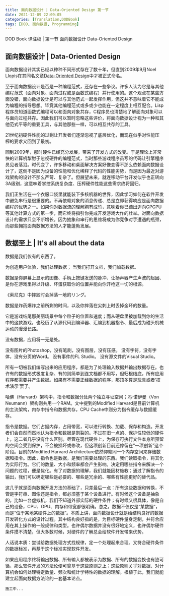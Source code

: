 ```yaml
---
title: 面向数据设计 | Data-Oriented Design 第一节
date: 2021-12-09 22:09:05
categories: [Translation,DODBook]
tags: [DOD, 面向数据, Programming] 
---
```


DOD Book 译注稿 | 第一节 面向数据设计 Data-Oriented Design
<!-- more -->

## 面向数据设计 | Data-Oriented Design

面向数据设计其实已经以种种不同形式存在了数十年，但直到2009年9月Noel Llopis在其同名文章[Data-Oriented Design](https://gamesfromwithin.com/data-oriented-design)中才被正式命名。

至于面向数据设计是否是一种编程范式，还存在一些争议。许多人认为它是与其他编程范式（面向对象、面向过程或是函数式编程）并行使用的。这个观点在某些方面没错，面向数据设计是可以与其他范式一起发挥作用，但这并不意味着它不能成为编程的指导思想。毕竟其他编程范式或多或少也能在一定程度上相互配合。Lisp程序员知道函数式编程可以和面向对象共存，C程序员也清楚地了解面向对象可以与面向过程共存。因此我们可以暂时忽略这些评价，将面向数据设计视为一种和其他范式平等的重要工具，与其他那些一样，可以相互共存的工具。

<p class="sidenote tldr">21世纪初硬件性能的过剩让开发者们逐渐忽视了底层优化，而现在似乎对性能压榨的要求又回到了最初。</p>

回到2009年，那时硬件已经充分发展，带来了开发方式的改变。于是理论上非常快的计算机掣肘于忽视硬件的编程范式，当时那些游戏程序员写的代码让引擎程序员见者落泪。时代变了，许多移动和桌面解决方案好像变得不那么依赖面向数据设计了，这倒不是因为设备的性能和优化稀释了代码的性能劣势，而是因为最近对游戏架构的设计不那么严苛、复杂了。但展望未来，就连移动平台开发似乎也正转向3A级别，这意味着掌控系统复杂度、压榨硬件性能这些需求终将回归。

我们正生活在一个衣服口袋里就能装下多核机器的世界，因此学习如何在软件开发中避免串行是很重要的。不再依赖对象的消息传递、总是立即获得响应是面向数据编程的优势之一。如果你对数据流的理解胸有成竹，意味着你已踏出迈向GPGPU等其他计算方式的第一步，而它终将指引你完成开发游戏大作的壮举。对面向数据设计的需求只会不断增长。因为抽象和串行的思维将成为你竞争对手遭遇的瓶颈，而那些拥抱面向数据方法的人才能蓬勃发展。

## 数据至上 | It's all about the data

数据是我们仅有的东西了。

为创造用户体验，我们处理数据；
当我们打开文档，我们加载数据。

数据是你屏幕上显示的图像、手柄上按键发送的脉冲、让扬声器产生声波的起因、是你在游戏里得以升级、坏蛋获取你的位置并能向你开枪这一切的根源。

<p class="sidenote">《索尼克》中摔跤时会掉落一地的リング。</p>

数据是炸药爆炸之前所剩的时间，以及你摔落在尖刺上时丢掉金环的数量。

它是游戏结尾那美丽场景中每个粒子的位置和速度；而从硬盘里被加载到你的生活中的这款游戏，也经历了从源代码到编译器、汇编到机器指令、最后成为磁头机械运动的漫漫长路。

没有数据，应用将一无是处。

没有图片的Photoshop，没有笔刷，没有图层，没有压感。
没有字符，没有字体，没有分页的Word。
没有事件的FL Studio。
没有源文件的Visual Studio。

所有一切被我们编写出来的应用程序，都是为了处理输入数据并输出数据存在。也许有的数据形式极度复杂、有的则简单到连文档都不用写，但归根结底，所有应用程序都需要并产生数据。如果有不需要正经数据的程序，那顶多算是玩具或者‘技术演示’罢了。

<p class="sidenote">哈佛（Harvard）架构中，指令和数据分处两个独立寻址空间；冯·诺伊曼（Von Neumann）架构则共用一个RAM。文中提到的Modified Harvard是目前计算机的主流架构，内存中指令和数据共存，CPU Cache中则分为指令缓存与数据缓存。</p>

指令是数据。它们占据内存，占用带宽，可以进行转换、加载、保存和构造。开发者们会自然而然地认为指令和数据是割裂的。不过在旧一点的、保护性较低的硬件上，这二者几乎没有什么区别。尽管在现代硬件上，为保存可执行文件本身所预留的空间会受到保护，不会被损坏或修改，但这项创新目前还停留在“一项创新”这个阶段。目前的Modified Harvard Architecture依然仰赖同一个内存空间来存储数据和指令。因此，指令也是数据，是我们需要处理的东西。我们读取指令，将其化为实际行为。它们的数量、大小和频率都会产生影响。决定用哪些指令来解决一个问题的过程，便是优化。有了对数据的理解，我们就能因材施教；通过了解指令的输出，我们可以确定哪些是必要的、哪些是冗余的、哪些有性能更好的替代品。

这几乎就是面向数据开发方法的基础了，只差最后一点：所有这些数据和转换，不管是字符串、图像还是指令，都必须基于某个设备进行。有时候这个设备是抽象的，比如一台虚拟机，我们不知道外部实际的硬件条件；有时候又很具体，像是自己的设备，CPU、GPU、内存和带宽都很明确。总之，数据不仅仅是“某数据”，而是“位于某地某硬件上的数据”。本质上讲，面向数据设计就是给结构良好的数据开发转化方式的设计过程。其中结构良好指的是，为目标硬件量身定制，并符合应用在其上操作的一般规律和类型。也许偶尔数据并没有很好地定义，也许偶尔硬件条件摸不清楚，但大多数时候，对硬件的了解总会给软件开发带来优势。

<p class="sidenote tldr">人话说本质：尝试给数据处理方式找规律，定一个处理起来合理、又符合硬件条件的数据标准，再基于这个标准实现软件开发。</p>

如果应用程序终将输出数据、所有输入都被表示为数据、所有的数据变换也有迹可循，那么软件开发的方法论便可奠基于这些原则之上；这些原则关乎对数据、对计算机会如何处理特定数量、频次和统计学特性的数据的理解。根植于此，我们就能建立起面向数据方法论的一套基本论点。

    施工中...